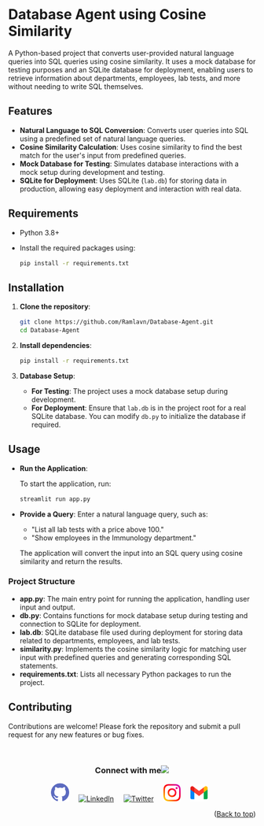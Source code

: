 
# Database Agent using Cosine Similarity

A Python-based project that converts user-provided natural language queries into SQL queries using cosine similarity. It uses a mock database for testing purposes and an SQLite database for deployment, enabling users to retrieve information about departments, employees, lab tests, and more without needing to write SQL themselves.

## Features

- **Natural Language to SQL Conversion**: Converts user queries into SQL using a predefined set of natural language queries.
- **Cosine Similarity Calculation**: Uses cosine similarity to find the best match for the user's input from predefined queries.
- **Mock Database for Testing**: Simulates database interactions with a mock setup during development and testing.
- **SQLite for Deployment**: Uses SQLite (`lab.db`) for storing data in production, allowing easy deployment and interaction with real data.

## Requirements

- Python 3.8+
- Install the required packages using:

    ```bash
    pip install -r requirements.txt
    ```

## Installation

1. **Clone the repository**:

    ```bash
    git clone https://github.com/Ramlavn/Database-Agent.git
    cd Database-Agent
    ```

2. **Install dependencies**:

    ```bash
    pip install -r requirements.txt
    ```

3. **Database Setup**:
   - **For Testing**: The project uses a mock database setup during development.
   - **For Deployment**: Ensure that `lab.db` is in the project root for a real SQLite database. You can modify `db.py` to initialize the database if required.

## Usage

- **Run the Application**:

    To start the application, run:

    ```bash
    streamlit run app.py
    ```

- **Provide a Query**: Enter a natural language query, such as:
    - "List all lab tests with a price above 100."
    - "Show employees in the Immunology department."
    
    The application will convert the input into an SQL query using cosine similarity and return the results.

### Project Structure

- **app.py**: The main entry point for running the application, handling user input and output.
- **db.py**: Contains functions for mock database setup during testing and connection to SQLite for deployment.
- **lab.db**: SQLite database file used during deployment for storing data related to departments, employees, and lab tests.
- **similarity.py**: Implements the cosine similarity logic for matching user input with predefined queries and generating corresponding SQL statements.
- **requirements.txt**: Lists all necessary Python packages to run the project.

## Contributing

Contributions are welcome! Please fork the repository and submit a pull request for any new features or bug fixes.



<br />

<div align="center">
<h3> Connect with me<a href="https://gifyu.com/image/Zy2f"><img src="https://github.com/milaan9/milaan9/blob/main/Handshake.gif" width="50px"></a>
</h3> 
<p align="center">
    <a href="https://www.github.com/himanshu-03" target="_blank" rel="noreferrer"><img alt="Github" width="37px" src="https://github.com/himanshu-03/himanshu-03/raw/main/assets/socials/github.png"></a> &nbsp&nbsp&nbsp
    <a href="https://www.linkedin.com/in/agarwal-himanshu" target="_blank"><img alt="LinkedIn" width="35px" src="https://cdn.iconscout.com/icon/free/png-512/free-linkedin-189-721962.png?f=webp&w=256"></a> &nbsp&nbsp&nbsp
    <a href="https://twitter.com/hiimanshu_03" target="_blank"><img alt="Twitter" width="35px" src="https://freelogopng.com/images/all_img/1690643777twitter-x%20logo-png-white.png"></a> &nbsp&nbsp&nbsp
    <a href="https://www.instagram.com/_._hiimanshu_._" target="_blank"><img alt="Instagram" width="35px" src="https://github.com/himanshu-03/himanshu-03/raw/main/assets/socials/instagram.png"></a> &nbsp&nbsp&nbsp
    <a href="mailto:himanshuaaagarwal2002@gmail.com" target="_blank"><img alt="Gmail" width="35px" src="https://github.com/himanshu-03/himanshu-03/raw/main/assets/socials/gmail.png"></a>&nbsp&nbsp&nbsp
<p align="right">(<a href="#top">Back to top</a>)</p>
</p> 
